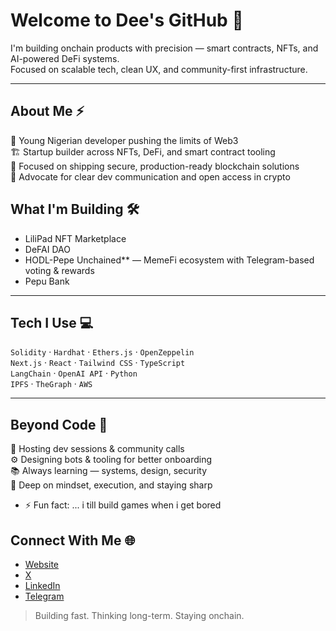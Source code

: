 # Welcome to Dee's GitHub 👋   
I'm building onchain products with precision — smart contracts, NFTs, and AI-powered DeFi systems.  
Focused on scalable tech, clean UX, and community-first infrastructure.

---

## About Me ⚡

🧠 Young Nigerian developer pushing the limits of Web3  
🏗️ Startup builder across NFTs, DeFi, and smart contract tooling  
🧱 Focused on shipping secure, production-ready blockchain solutions  
📣 Advocate for clear dev communication and open access in crypto


## What I'm Building 🛠

- LiliPad NFT Marketplace
- DeFAI DAO
- HODL-Pepe Unchained** — MemeFi ecosystem with Telegram-based voting & rewards
- Pepu Bank

---

## Tech I Use 💻

`Solidity` · `Hardhat` · `Ethers.js` · `OpenZeppelin`  
`Next.js` · `React` · `Tailwind CSS` · `TypeScript`  
`LangChain` · `OpenAI API` · `Python`  
`IPFS` · `TheGraph` · `AWS`

---

## Beyond Code 🎯

🎤 Hosting dev sessions & community calls  
⚙️ Designing bots & tooling for better onboarding  
📚 Always learning — systems, design, security  
🧠 Deep on mindset, execution, and staying sharp
- ⚡ Fun fact: ... i till build games when i get bored



## Connect With Me 🌐  
- [Website](https://succulent-gargoyle-edb.notion.site/Building-Onchain-with-Dee-1f80546402d480d9a3d3fd069dd7c70b)  
- [X ](https://x.com/deeakpan)  
- [LinkedIn](https://linkedin.com/in/deeakpan)  
- [Telegram](https://t.me/d2eakpan)


> Building fast. Thinking long-term. Staying onchain.

